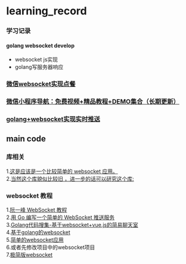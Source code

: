 # learning_record
### 学习记录


#### golang websocket develop
- websocket js实现
- golang写服务器响应<br>
### [微信websocket实现点餐](https://blog.csdn.net/qqxyy99/article/details/80059888)
### [微信小程序导航：免费视频+精品教程+DEMO集合（长期更新）](https://www.cnblogs.com/wxapp/p/5962642.html)
### [golang+websocket实现实时推送](https://juejin.im/post/5ac0e11f518825555e5dfd1c)
## main code
### 库相关
1.[这是应该是一个比较简单的 websocket 应用。](https://blog.csdn.net/lhtzbj12/article/details/79357336)<br>
2.[当然这个库貌似比较旧 ，进一步的话可以研究这个库:](https://github.com/gorilla/websocket)
### websocket 教程
1.[阮一峰 WebSocket 教程](http://www.ruanyifeng.com/blog/2017/05/websocket.html)<br>
2.[用 Go 编写一个简单的 WebSocket 推送服务](https://juejin.im/post/5ac0e11f518825555e5dfd1c)<br>
3.[Golang代码搜集-基于websocket+vue.js的简易聊天室](https://blog.csdn.net/lhtzbj12/article/details/79357336)<br>
4.[基于golang的websocket](https://www.jianshu.com/p/65ef71ddb910)<br>
5.[简单的websocket应用](https://www.kancloud.cn/kancloud/web-application-with-golang/44190)<br>
6.或者先修改项目中的websocket项目<br>
7.[极简版websocket](https://www.cnblogs.com/lanyangsh/p/9190296.html)
